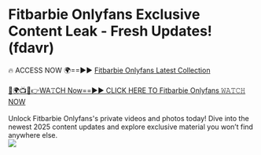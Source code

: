 # Fitbarbie Onlyfans Exclusive Content Leak - Fresh Updates! (fdavr)

🔥 ACCESS NOW 🌍==►► <a href="https://tinyurl.com/kvy9nzfs" rel="nofollow">Fitbarbie Onlyfans Latest Collection</a>
<br><br>
[🔴🌍📺📱👉WA𝚃CH Now==►► CLICK HERE TO Fitbarbie Onlyfans 𝚆𝙰𝚃𝙲𝙷 NOW](https://tinyurl.com/kvy9nzfs)
<br><br>
Unlock Fitbarbie Onlyfans's private videos and photos today! Dive into the newest 2025 content updates and explore exclusive material you won’t find anywhere else.
<br>
<a href="https://tinyurl.com/kvy9nzfs" rel="nofollow" data-target="animated-image.originalLink"><img src="https://camo.githubusercontent.com/8a4f000d20f83aca3bf7ec5f350d767afa0574a8a352519fd8cfa583a6f93a33/68747470733a2f2f692e696d6775722e636f6d2f644a486b345a712e676966" data-canonical-src="https://i.imgur.com/dJHk4Zq.gif" style="max-width: 100%; display: inline-block;" data-target="animated-image.originalImage"></a>
<br>
